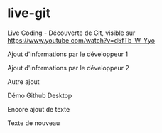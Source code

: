 # live-git
Live Coding - Découverte de Git, visible sur https://www.youtube.com/watch?v=d5fTb_W_Yyo

Ajout d'informations par le développeur 1

Ajout d'informations par le développeur 2

Autre ajout

Démo Github Desktop

Encore ajout de texte

Texte de nouveau